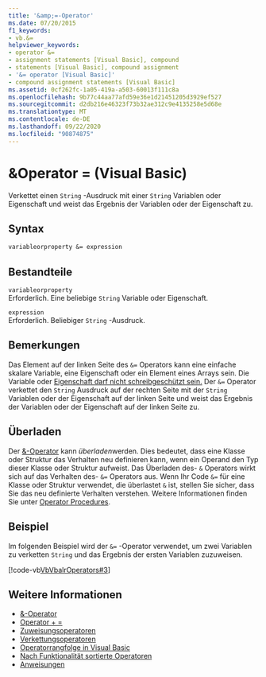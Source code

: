 ```yaml
---
title: '&amp;=-Operator'
ms.date: 07/20/2015
f1_keywords:
- vb.&=
helpviewer_keywords:
- operator &=
- assignment statements [Visual Basic], compound
- statements [Visual Basic], compound assignment
- '&= operator [Visual Basic]'
- compound assignment statements [Visual Basic]
ms.assetid: 0cf262fc-1a05-419a-a503-60013f111c8a
ms.openlocfilehash: 9b77c44aa77afd59e36e1d21451205d3929ef527
ms.sourcegitcommit: d2db216e46323f73b32ae312c9e4135258e5d68e
ms.translationtype: MT
ms.contentlocale: de-DE
ms.lasthandoff: 09/22/2020
ms.locfileid: "90874875"
---
```

# <a name="amp-operator-visual-basic"></a>&amp;Operator = (Visual Basic)

Verkettet einen `String` -Ausdruck mit einer `String` Variablen oder Eigenschaft und weist das Ergebnis der Variablen oder der Eigenschaft zu.  
  
## <a name="syntax"></a>Syntax  
  
```vb  
variableorproperty &= expression  
```  
  
## <a name="parts"></a>Bestandteile  

 `variableorproperty`  
 Erforderlich. Eine beliebige `String` Variable oder Eigenschaft.  
  
 `expression`  
 Erforderlich. Beliebiger `String` -Ausdruck.  
  
## <a name="remarks"></a>Bemerkungen  

 Das Element auf der linken Seite des `&=` Operators kann eine einfache skalare Variable, eine Eigenschaft oder ein Element eines Arrays sein. Die Variable oder [Eigenschaft darf nicht schreibgeschützt sein.](../modifiers/readonly.md) Der `&=` Operator verkettet den `String` Ausdruck auf der rechten Seite mit der `String` Variablen oder der Eigenschaft auf der linken Seite und weist das Ergebnis der Variablen oder der Eigenschaft auf der linken Seite zu.  
  
## <a name="overloading"></a>Überladen  

 Der [&-Operator](concatenation-operator.md) kann *überladen*werden. Dies bedeutet, dass eine Klasse oder Struktur das Verhalten neu definieren kann, wenn ein Operand den Typ dieser Klasse oder Struktur aufweist. Das Überladen des- `&` Operators wirkt sich auf das Verhalten des- `&=` Operators aus. Wenn Ihr Code `&=` für eine Klasse oder Struktur verwendet, die überlastet `&` ist, stellen Sie sicher, dass Sie das neu definierte Verhalten verstehen. Weitere Informationen finden Sie unter [Operator Procedures](../../programming-guide/language-features/procedures/operator-procedures.md).  
  
## <a name="example"></a>Beispiel  

 Im folgenden Beispiel wird der `&=` -Operator verwendet, um zwei Variablen zu verketten `String` und das Ergebnis der ersten Variablen zuzuweisen.  
  
 [!code-vb[VbVbalrOperators#3](~/samples/snippets/visualbasic/VS_Snippets_VBCSharp/VbVbalrOperators/VB/Class1.vb#3)]  
  
## <a name="see-also"></a>Weitere Informationen

- [&-Operator](concatenation-operator.md)
- [Operator + =](addition-assignment-operator.md)
- [Zuweisungsoperatoren](assignment-operators.md)
- [Verkettungsoperatoren](concatenation-operators.md)
- [Operatorrangfolge in Visual Basic](operator-precedence.md)
- [Nach Funktionalität sortierte Operatoren](operators-listed-by-functionality.md)
- [Anweisungen](../../programming-guide/language-features/statements.md)
